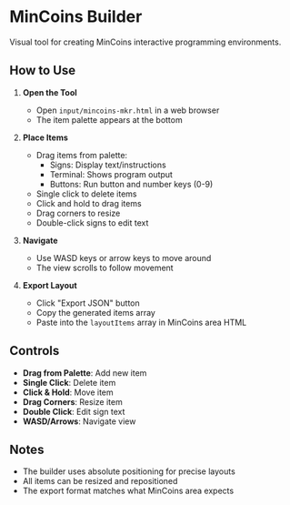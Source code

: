 # MinCoins Builder

Visual tool for creating MinCoins interactive programming environments.

## How to Use

1. **Open the Tool**
   - Open `input/mincoins-mkr.html` in a web browser
   - The item palette appears at the bottom

2. **Place Items**
   - Drag items from palette:
     - Signs: Display text/instructions
     - Terminal: Shows program output
     - Buttons: Run button and number keys (0-9)
   - Single click to delete items
   - Click and hold to drag items
   - Drag corners to resize
   - Double-click signs to edit text

3. **Navigate**
   - Use WASD keys or arrow keys to move around
   - The view scrolls to follow movement

4. **Export Layout**
   - Click "Export JSON" button
   - Copy the generated items array
   - Paste into the `layoutItems` array in MinCoins area HTML

## Controls

- **Drag from Palette**: Add new item
- **Single Click**: Delete item
- **Click & Hold**: Move item
- **Drag Corners**: Resize item
- **Double Click**: Edit sign text
- **WASD/Arrows**: Navigate view

## Notes

- The builder uses absolute positioning for precise layouts
- All items can be resized and repositioned
- The export format matches what MinCoins area expects
